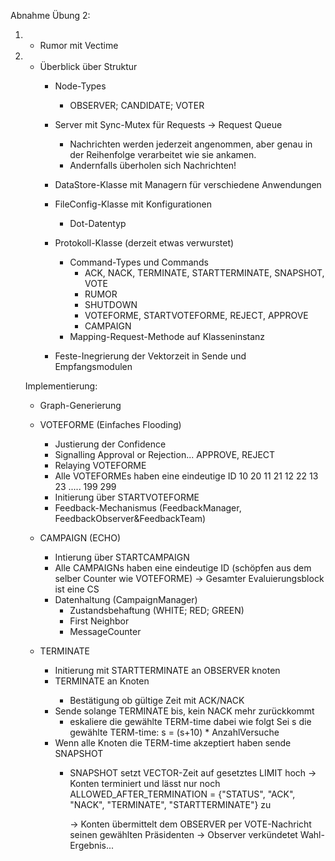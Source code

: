 Abnahme Übung 2:




1)
	* Rumor mit Vectime

2)
	* Überblick über Struktur
		* Node-Types
			* OBSERVER; CANDIDATE; VOTER

		* Server mit Sync-Mutex für Requests -> Request Queue
			* Nachrichten werden jederzeit angenommen, aber genau in der Reihenfolge verarbeitet wie sie ankamen.
			* Andernfalls überholen sich Nachrichten!

		* DataStore-Klasse mit Managern für verschiedene Anwendungen

		* FileConfig-Klasse mit Konfigurationen
			* Dot-Datentyp

		* Protokoll-Klasse (derzeit etwas verwurstet)
			* Command-Types und Commands
				* ACK, NACK, TERMINATE, STARTTERMINATE, SNAPSHOT, VOTE
				* RUMOR
				* SHUTDOWN
				* VOTEFORME, STARTVOTEFORME, REJECT, APPROVE
				* CAMPAIGN
			* Mapping-Request-Methode auf Klasseninstanz
		* Feste-Inegrierung der Vektorzeit in Sende und Empfangsmodulen

	Implementierung:

	* Graph-Generierung

	* VOTEFORME (Einfaches Flooding)
		* Justierung der Confidence
		* Signalling Approval or Rejection...
			APPROVE, REJECT
		* Relaying VOTEFORME
		* Alle VOTEFORMEs haben eine eindeutige ID
			10 20
			11 21
			12 22
			13 23
			.....
			199 299
 		* Initierung über STARTVOTEFORME
		* Feedback-Mechanismus (FeedbackManager, FeedbackObserver&FeedbackTeam)

	* CAMPAIGN (ECHO)
		* Intierung über STARTCAMPAIGN
		* Alle CAMPAIGNs haben eine eindeutige ID (schöpfen aus dem selber Counter wie VOTEFORME)
			-> Gesamter Evaluierungsblock ist eine CS
		* Datenhaltung (CampaignManager)
			* Zustandsbehaftung (WHITE; RED; GREEN)
			* First Neighbor
			* MessageCounter

	* TERMINATE
		* Initierung mit STARTTERMINATE <initVal> an OBSERVER knoten
		* TERMINATE <termTime> an Knoten
			* Bestätigung ob gültige Zeit mit ACK/NACK
		* Sende solange TERMINATE bis, kein NACK mehr zurückkommt
			* eskaliere die gewählte TERM-time dabei wie folgt
				Sei s die gewählte TERM-time:
					s = (s+10) * AnzahlVersuche
		* Wenn alle Knoten die TERM-time akzeptiert haben sende SNAPSHOT
			* SNAPSHOT setzt VECTOR-Zeit auf gesetztes LIMIT hoch
				-> Konten terminiert und lässt nur noch 
						ALLOWED_AFTER_TERMINATION = {"STATUS", "ACK", "NACK", "TERMINATE", "STARTTERMINATE"}
				   zu

				-> Konten übermittelt dem OBSERVER per VOTE-Nachricht seinen gewählten Präsidenten
				-> Observer verkündetet Wahl-Ergebnis...






